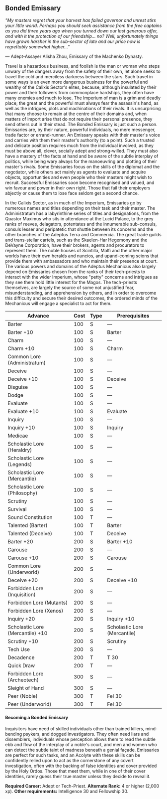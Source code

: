 ## **Bonded Emissary**

*"My masters regret that your harvest has failed governor and unrest stirs your little world. Perhaps you should seek assistance from the free captains as you did three years ago when you turned down our last generous offer, and with it the protection of our friendship… no? Well, unfortunately things have grown harsher in the sub-sector of late and our price now is regrettably somewhat higher…"*

— Adept-Assayer Alisha Zhou, Emissary of the Machenko Dynasty.

Travel is a hazardous business, and foolish is the man or woman who steps unwary of the dangers away from the safety of their own, let alone seeks to travel the cold and merciless darkness between the stars. Such travel in some ways is an even more dangerous business for the powerful and wealthy of the Calixis Sector's elites, because, although insulated by their power and their followers from commonplace hardships, they often have many enemies and much to lose. The Imperium of man is a grim and deadly place; the great and the powerful must always fear the assassin's hand, as well as the intrigues, plots and machinations of their rivals. It is unsurprising that many choose to remain at the centre of their domains and, when matters of import arise that do not require their personal presence, they send others out in their stead. The Bonded Emissary is just such a person. Emissaries are, by their nature, powerful individuals, no mere messenger, trade factor or errand-runner. An Emissary speaks with their master's voice and carries with them their master's authority (to a point). Such a trusted and delicate position requires much from the individual involved, as they must be above all, clever, socially adept and strong-willed. They must also have a mastery of the facts at hand and be aware of the subtle interplay of politics, while being wary always for the manoeuvring and plotting of their master's rivals. Some Emissaries focus on the skills of the diplomat and the negotiator, while others act mainly as agents to evaluate and acquire objects, opportunities and even people who their masters might wish to recruit. Successful Emissaries soon become recognised and valued, and win favour and power in their own right. Those that fail their employers abjectly or cause them to lose face seldom get a second chance.

In the Calixis Sector, as in much of the Imperium, Emissaries go by numerous names and titles depending on their task and their master. The Administratum has a labyrinthine series of titles and designations, from the Quastor Maximus who sits in attendance at the Lucid Palace, to the grey ranks of reeves, delagators, potentates and the innumerable sub-consuls, consuls lesser and peripatetic that shuttle between its concerns and the other branches of the Adeptus Terra and Commercia. The great trade guilds and trans-stellar cartels, such as the Skaelen-Har Hegemony and the DeVayne Corporation, have their brokers, agents and procurators to represent them. The noble houses of Scintilla, Malfi and the other major worlds have their own heralds and nuncios, and upand-coming scions that provide them with ambassadors and who maintain their presence at court. The various powers and domains of the Adeptus Mechanicus also largely depend on Emissaries chosen from the ranks of their tech-priests to interact with the wider Imperium, whose "petty" concerns and intrigues as they see them hold little interest for the Magos. The tech-priests themselves, are largely the source of some not unjustified fear, misunderstanding, and apprehension by others, and in order to overcome this difficulty and secure their desired outcomes, the ordered minds of the Mechanicus will engage a specialist to act for them.

| Advance                          | Cost | Type | Prerequisites                |
| -------------------------------- | ---- | ---- | ---------------------------- |
| Barter                           | 100  | S    | —                            |
| Barter +10                       | 100  | S    | Barter                       |
| Charm                            | 100  | S    | —                            |
| Charm +10                        | 100  | S    | Charm                        |
| Common Lore (Administratum)      | 100  | S    | —                            |
| Deceive                          | 100  | S    | —                            |
| Deceive +10                      | 100  | S    | Deceive                      |
| Disguise                         | 100  | S    | —                            |
| Dodge                            | 100  | S    | —                            |
| Evaluate                         | 100  | S    | —                            |
| Evaluate +10                     | 100  | S    | Evaluate                     |
| Inquiry                          | 100  | S    | —                            |
| Inquiry +10                      | 100  | S    | Inquiry                      |
| Medicae                          | 100  | S    | —                            |
| Scholastic Lore (Heraldry)       | 100  | S    | —                            |
| Scholastic Lore (Legends)        | 100  | S    | —                            |
| Scholastic Lore (Mercantile)     | 100  | S    | —                            |
| Scholastic Lore (Philosophy)     | 100  | S    | —                            |
| Scrutiny                         | 100  | S    | —                            |
| Survival                         | 100  | S    | —                            |
| Sound Constitution               | 100  | T    | —                            |
| Talented (Barter)                | 100  | T    | Barter                       |
| Talented (Deceive)               | 100  | T    | Deceive                      |
| Barter +20                       | 200  | S    | Barter +10                   |
| Carouse                          | 200  | S    | —                            |
| Carouse +10                      | 200  | S    | Carouse                      |
| Common Lore (Underworld)         | 200  | S    | —                            |
| Deceive +20                      | 200  | S    | Deceive +10                  |
| Forbidden Lore (Inquisition)     | 200  | S    | —                            |
| Forbidden Lore (Mutants)         | 200  | S    | —                            |
| Forbidden Lore (Xenos)           | 200  | S    | —                            |
| Inquiry +20                      | 200  | S    | Inquiry +10                  |
| Scholastic Lore (Mercantile) +10 | 200  | S    | Scholastic Lore (Mercantile) |
| Scrutiny +10                     | 200  | S    | Scrutiny                     |
| Tech Use                         | 200  | S    | —                            |
| Decadence                        | 200  | T    | T 30                         |
| Quick Draw                       | 200  | T    | —                            |
| Forbidden Lore (Archeotech)      | 300  | S    | —                            |
| Sleight of Hand                  | 300  | S    | —                            |
| Peer (Noble)                     | 300  | T    | Fel 30                       |
| Peer (Underworld)                | 300  | T    | Fel 30                       |

#### **Becoming a Bonded Emissary**

Inquisitors have need of skilled individuals other than trained killers, mind-bending psykers, and dogged investigators. They often need liars and dissemblers, individuals whose perception allows them to read the subtle ebb and flow of the interplay of a noble's court, and men and women who can detect the subtle taint of madness beneath a genial façade. Emissaries are perfect for such tasks, and an Acolyte with these skills can be confidently relied upon to act as the cornerstone of any covert investigation, often with the backing of false identities and cover provided by the Holy Ordos. Those that meet them, while in one of their cover identities, rarely guess their true master unless they decide to reveal it.

**Required Career:** Adept or Tech-Priest. **Alternate Rank:** 4 or higher (2,000 xp). **Other requirements:** Intelligence 30 and Fellowship 30.
